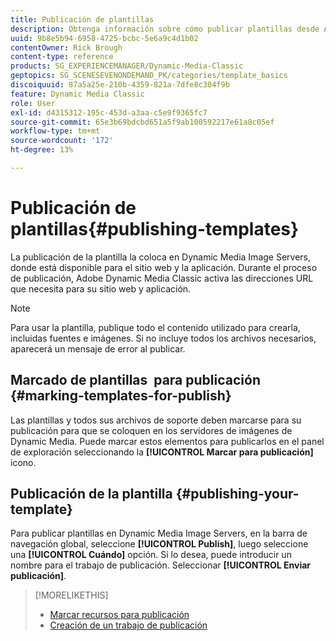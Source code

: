 ```yaml
---
title: Publicación de plantillas
description: Obtenga información sobre cómo publicar plantillas desde Adobe Dynamic Media Classic.
uuid: 9b8e5b94-6958-4725-bcbc-5e6a9c4d1b02
contentOwner: Rick Brough
content-type: reference
products: SG_EXPERIENCEMANAGER/Dynamic-Media-Classic
geptopics: SG_SCENESEVENONDEMAND_PK/categories/template_basics
discoiquuid: 87a5a25e-210b-4359-821a-7dfe8c304f9b
feature: Dynamic Media Classic
role: User
exl-id: d4315312-195c-453d-a3aa-c5e9f9365fc7
source-git-commit: 65e3b69bdcbd651a5f9ab100592217e61a8c05ef
workflow-type: tm+mt
source-wordcount: '172'
ht-degree: 13%

---
```


# Publicación de plantillas{#publishing-templates}

La publicación de la plantilla la coloca en Dynamic Media Image Servers, donde está disponible para el sitio web y la aplicación. Durante el proceso de publicación, Adobe Dynamic Media Classic activa las direcciones URL que necesita para su sitio web y aplicación.

>[!NOTE]
>
>Para usar la plantilla, publique todo el contenido utilizado para crearla, incluidas fuentes e imágenes. Si no incluye todos los archivos necesarios, aparecerá un mensaje de error al publicar.

## Marcado de plantillas  para publicación {#marking-templates-for-publish}

Las plantillas y todos sus archivos de soporte deben marcarse para su publicación para que se coloquen en los servidores de imágenes de Dynamic Media. Puede marcar estos elementos para publicarlos en el panel de exploración seleccionando la **[!UICONTROL Marcar para publicación]** icono.

## Publicación de la plantilla {#publishing-your-template}

Para publicar plantillas en Dynamic Media Image Servers, en la barra de navegación global, seleccione **[!UICONTROL Publish]**, luego seleccione una **[!UICONTROL Cuándo]** opción. Si lo desea, puede introducir un nombre para el trabajo de publicación. Seleccionar **[!UICONTROL Enviar publicación]**.

>[!MORELIKETHIS]
>
>* [Marcar recursos para publicación](publishing-files.md#publish_after_uploading)
>* [Creación de un trabajo de publicación](publishing-files.md#creating_a_publish_job)

